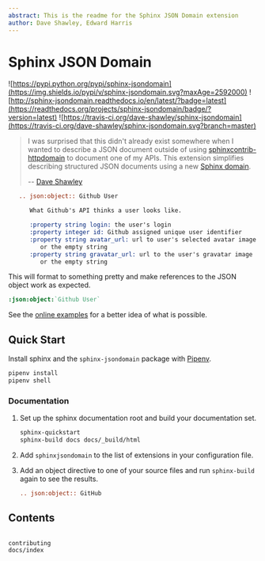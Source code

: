 ```yaml
---
abstract: This is the readme for the Sphinx JSON Domain extension
author: Dave Shawley, Edward Harris
---
```


# Sphinx JSON Domain

![https://pypi.python.org/pypi/sphinx-jsondomain](https://img.shields.io/pypi/v/sphinx-jsondomain.svg?maxAge=2592000)
![http://sphinx-jsondomain.readthedocs.io/en/latest/?badge=latest](https://readthedocs.org/projects/sphinx-jsondomain/badge/?version=latest)
![https://travis-ci.org/dave-shawley/sphinx-jsondomain](https://travis-ci.org/dave-shawley/sphinx-jsondomain.svg?branch=master)

> I was surprised that this didn't already exist somewhere when I wanted to
> describe a JSON document outside of using [sphinxcontrib-httpdomain](https://pythonhosted.org/sphinxcontrib-httpdomain/)
> to document one of my APIs.  This extension simplifies describing structured
> JSON documents using a new [Sphinx domain](http://www.sphinx-doc.org/en/stable/domains.html#what-is-a-domain).
>
> -- [Dave Shawley](mailto:daveshawley@gmail.com)

```rst
   .. json:object:: Github User

      What Github's API thinks a user looks like.

      :property string login: the user's login
      :property integer id: Github assigned unique user identifier
      :property string avatar_url: url to user's selected avatar image
         or the empty string
      :property string gravatar_url: url to the user's gravatar image
         or the empty string
```

This will format to something pretty and make references to the JSON object work as expected.

```rst
:json:object:`Github User`
```

See the [online examples](https://sphinx-jsondomain.readthedocs.io/en/latest/examples.html)
for a better idea of what is possible.

## Quick Start

Install sphinx and the ``sphinx-jsondomain`` package with [Pipenv](https://pipenv.pypa.io/en/latest/index.html).

```sh
pipenv install
pipenv shell
```

### Documentation

1. Set up the sphinx documentation root and build your documentation set.

   ```sh
   sphinx-quickstart
   sphinx-build docs docs/_build/html
   ```

2. Add `sphinxjsondomain` to the list of extensions in your configuration file.
3. Add an object directive to one of your source files and run `sphinx-build` again to see the results.

   ```rst
   .. json:object:: GitHub
   ```

## Contents

```{toctree}

contributing
docs/index
```
